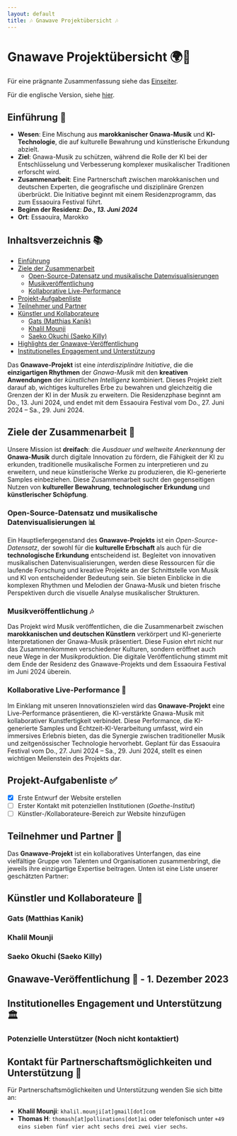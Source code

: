 ```yaml
---
layout: default
title: 🎶 Gnawave Projektübersicht 🎶
---
```


# **Gnawave Projektübersicht** 🌍🎵

Für eine prägnante Zusammenfassung siehe das [Einseiter](./one-pager-de.html).

Für die englische Version, siehe [hier](./index.html).

## **Einführung** 🚀
- **Wesen**: Eine Mischung aus **marokkanischer Gnawa-Musik** und **KI-Technologie**, die auf kulturelle Bewahrung und künstlerische Erkundung abzielt.
- **Ziel**: Gnawa-Musik zu schützen, während die Rolle der KI bei der Entschlüsselung und Verbesserung komplexer musikalischer Traditionen erforscht wird.
- **Zusammenarbeit**: Eine Partnerschaft zwischen marokkanischen und deutschen Experten, die geografische und disziplinäre Grenzen überbrückt. Die Initiative beginnt mit einem Residenzprogramm, das zum Essaouira Festival führt.
- **Beginn der Residenz**: **_Do., 13. Juni 2024_**
- **Ort**: Essaouira, Marokko

## **Inhaltsverzeichnis** 📚

- [Einführung](#einführung)
- [Ziele der Zusammenarbeit](#ziele-der-zusammenarbeit)
  - [Open-Source-Datensatz und musikalische Datenvisualisierungen](#open-source-datensatz-und-musikalische-datenvisualisierungen)
  - [Musikveröffentlichung](#musikveröffentlichung)
  - [Kollaborative Live-Performance](#kollaborative-live-performance)
- [Projekt-Aufgabenliste](#projekt-aufgabenliste)
- [Teilnehmer und Partner](#teilnehmer-und-partner)
- [Künstler und Kollaborateure](#künstler-und-kollaborateure)
  - [Gats (Matthias Kanik)](#gats-matthias-kanik)
  - [Khalil Mounji](#khalil-mounji)
  - [Saeko Okuchi (Saeko Killy)](#saeko-okuchi-saeko-killy)
- [Highlights der Gnawave-Veröffentlichung](#highlights-der-gnawave-veröffentlichung)
- [Institutionelles Engagement und Unterstützung](#institutionelles-engagement-und-unterstützung)

Das **Gnawave-Projekt** ist eine *interdisziplinäre Initiative*, die die **einzigartigen Rhythmen** der *Gnawa-Musik* mit den **kreativen Anwendungen** der *künstlichen Intelligenz* kombiniert. Dieses Projekt zielt darauf ab, wichtiges kulturelles Erbe zu bewahren und gleichzeitig die Grenzen der KI in der Musik zu erweitern. Die Residenzphase beginnt am Do., 13. Juni 2024, und endet mit dem Essaouira Festival vom Do., 27. Juni 2024 – Sa., 29. Juni 2024.

## **Ziele der Zusammenarbeit** 🎯

Unsere Mission ist **dreifach**: die *Ausdauer und weltweite Anerkennung* der **Gnawa-Musik** durch digitale Innovation zu fördern, die Fähigkeit der KI zu erkunden, traditionelle musikalische Formen zu interpretieren und zu erweitern, und neue künstlerische Werke zu produzieren, die KI-generierte Samples einbeziehen. Diese Zusammenarbeit sucht den gegenseitigen Nutzen von **kultureller Bewahrung**, **technologischer Erkundung** und **künstlerischer Schöpfung**.

### **Open-Source-Datensatz und musikalische Datenvisualisierungen** 📊

Ein Hauptliefergegenstand des **Gnawave-Projekts** ist ein *Open-Source-Datensatz*, der sowohl für die **kulturelle Erbschaft** als auch für die **technologische Erkundung** entscheidend ist. Begleitet von innovativen musikalischen Datenvisualisierungen, werden diese Ressourcen für die laufende Forschung und kreative Projekte an der Schnittstelle von Musik und KI von entscheidender Bedeutung sein. Sie bieten Einblicke in die komplexen Rhythmen und Melodien der Gnawa-Musik und bieten frische Perspektiven durch die visuelle Analyse musikalischer Strukturen.

### **Musikveröffentlichung** 🎶

Das Projekt wird Musik veröffentlichen, die die Zusammenarbeit zwischen **marokkanischen und deutschen Künstlern** verkörpert und KI-generierte Interpretationen der Gnawa-Musik präsentiert. Diese Fusion ehrt nicht nur das Zusammenkommen verschiedener Kulturen, sondern eröffnet auch neue Wege in der Musikproduktion. Die digitale Veröffentlichung stimmt mit dem Ende der Residenz des Gnawave-Projekts und dem Essaouira Festival im Juni 2024 überein.

### **Kollaborative Live-Performance** 🎤

Im Einklang mit unseren Innovationszielen wird das **Gnawave-Projekt** eine Live-Performance präsentieren, die KI-verstärkte Gnawa-Musik mit kollaborativer Kunstfertigkeit verbindet. Diese Performance, die KI-generierte Samples und Echtzeit-KI-Verarbeitung umfasst, wird ein immersives Erlebnis bieten, das die Synergie zwischen traditioneller Musik und zeitgenössischer Technologie hervorhebt. Geplant für das Essaouira Festival vom Do., 27. Juni 2024 – Sa., 29. Juni 2024, stellt es einen wichtigen Meilenstein des Projekts dar.
## **Projekt-Aufgabenliste** ✅

- [x] Erste Entwurf der Website erstellen
- [ ] Erster Kontakt mit potenziellen Institutionen (*Goethe-Institut*)
- [ ] Künstler-/Kollaborateure-Bereich zur Website hinzufügen

## **Teilnehmer und Partner** 🤝

Das **Gnawave-Projekt** ist ein kollaboratives Unterfangen, das eine vielfältige Gruppe von Talenten und Organisationen zusammenbringt, die jeweils ihre einzigartige Expertise beitragen. Unten ist eine Liste unserer geschätzten Partner:

## **Künstler und Kollaborateure** 🎨

### **Gats (Matthias Kanik)**

### **Khalil Mounji**

### **Saeko Okuchi (Saeko Killy)**

## **Gnawave-Veröffentlichung** 🌟 - 1. Dezember 2023

## **Institutionelles Engagement und Unterstützung** 🏛️

### Potenzielle Unterstützer (Noch nicht kontaktiert)

## **Kontakt für Partnerschaftsmöglichkeiten und Unterstützung** 📧

Für Partnerschaftsmöglichkeiten und Unterstützung wenden Sie sich bitte an:

- **Khalil Mounji**: `khalil.mounji[at]gmail[dot]com`
- **Thomas H**: `thomash[at]pollinations[dot]ai` oder telefonisch unter `+49 eins sieben fünf vier acht sechs drei zwei vier sechs`.
